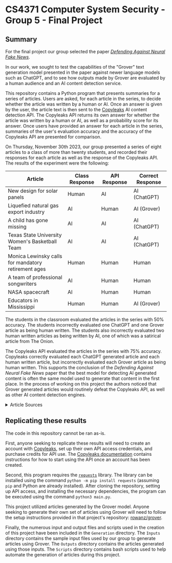 # CS4371 Computer System Security - Group 5 - Final Project

## Summary

For the final project our group selected the paper *[Defending Against Neural Fake News](https://arxiv.org/abs/1905.12616)*.

In our work, we sought to test the capabilities of the "Grover" text generation model presented in the paper against newer language models such as ChatGPT, and to see how outputs made by Grover are evaluated by a human audience and an AI content detection service.

This repository contains a Python program that presents summaries for a series of articles. Users are asked, for each article in the series, to decide whether the article was written by a human or AI. Once an answer is given by the user, the article text is then sent to the [Copyleaks](https://copyleaks.com) AI content detection API. The Copyleaks API returns its own answer for whether the article was written by a human or AI, as well as a probability score for its answer. Once users have provided an answer for each article in the series, summaries of the user's evaluation accuracy and the accuracy of the Copyleaks API are presented for comparison.

On Thursday, November 30th 2023, our group presented a series of eight articles to a class of more than twenty students, and recorded their responses for each article as well as the response of the Copyleaks API. The results of the experiment were the following:

| Article                                             | Class Response | API Response | Correct Response |
| --------------------------------------------------- | -------------- | ------------ | ---------------- |
| New design for solar panels                         | Human          | AI           | AI (ChatGPT)     |
| Liquefied natural gas export industry               | AI             | Human        | AI (Grover)      |
| A child has gone missing                            | AI             | AI           | AI (ChatGPT)     |
| Texas State University Women's Basketball Team      | AI             | AI           | AI (ChatGPT)     |
| Monica Lewinsky calls for mandatory retirement ages | Human          | Human        | Human            |
| A team of professional songwriters                  | AI             | Human        | Human            |
| NASA spacecraft                                     | AI             | Human        | Human            |
| Educators in Mississippi                            | Human          | Human        | AI (Grover)      |

The students in the classroom evaluated the articles in the series with 50% accuracy. The students incorrectly evaluated one ChatGPT and one Grover article as being human written. The students also incorrectly evaluated two human written articles as being written by AI, one of which was a satirical article from The Onion.

The Copyleaks API evaluated the articles in the series with 75% accuracy. Copyleaks correctly evaluated each ChatGPT generated article and each human written article, but incorrectly evaluated each Grover article as being human written. This supports the conclusion of the *Defending Against Neural Fake News* paper that the best model for detecting AI generated content is often the same model used to generate that content in the first place. In the process of working on this project the authors noticed that Grover generated articles would routinely defeat the Copyleaks API, as well as other AI content detection engines.

<details>
<summary>Article Sources</summary>

The following list contains the sources used for the articles in this project. The human-written articles are listed with their short name and source URL. The Grover generated articles are listed with their short name and the article URL used as a generation source. Unfortunately, the prompts our group used to generate articles with ChatGPT were not recorded.

Article sources:

* New design for solar panels: ChatGPT

* Liquefied natural gas export industry (Grover) https://www.nytimes.com/2023/11/27/climate/clean-energy-funding-coal-communities.html

* A child has gone missing: ChatGPT

* Texas State University Women's Basketball Team: ChatGPT

* Monica Lewinsky calls for mandatory retirement ages: https://www.theguardian.com/us-news/2023/nov/27/monica-lewinsky-interview-presidential-age-limits-self-pardons

* A team of professional songwriters: https://www.theonion.com/song-banged-out-in-half-hour-by-professional-songwriter-1834990574

* NASA spacecraft: https://www.nature.com/articles/d41586-021-03751-5

* Educators in Mississippi (Grover): https://www.usnews.com/news/articles/2015/11/23/teachers-parents-often-misuse-growth-mindset-research-carol-dweck-says

</details>

## Replicating these results

The code in this repository cannot be ran as-is.

First, anyone seeking to replicate these results will need to create an account with [Copyleaks](https://copyleaks.com), set up their own API access credentials, and purchase credits for API use. The [Copyleaks documentation](https://api.copyleaks.com/documentation/v3) contains instructions for how to start using the API once an account has been created.

Second, this program requires the [`requests`](https://requests.readthedocs.io/en/latest/) library. The library can be installed using the command `python -m pip install requests` (assuming `pip` and Python are already installed). After cloning the repository, setting up API access, and installing the necessary dependencies, the program can be executed using the command `python3 main.py`.

This project utilized articles generated by the Grover model. Anyone seeking to generate their own set of articles using Grover will need to follow the setup instructions provided in that project's repository: [rowanz/grover](https://github.com/rowanz/grover).

Finally, the numerous input and output files and scripts used in the creation of this project have been included in the `Generation` directory. The `Inputs` directory contains the sample input files used by our group to generate articles using Grover. The `Outputs` directory contains the articles generated using those inputs. The `Scripts` directory contains bash scripts used to help automate the generation of articles during this project.